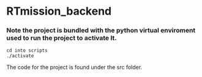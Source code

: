 # RTmission_backend

### Note the project is bundled with the python virtual enviroment used to run the project to activate It.
```
cd into scripts 
./activate
```
The code for the project is found under the src folder.
